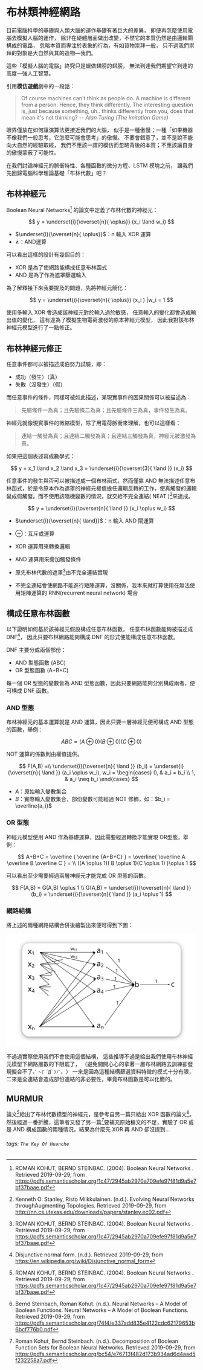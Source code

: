 # 布林類神經網路

目前電腦科學的基礎與人類大腦的運作基礎有著巨大的差異，
即便再怎麼使用電腦去模擬人腦的運作，
除非在硬體層面做出改變，不然它的本質仍然是由邏輯閘構成的電路，
忽略本質而專注於表象的行為，有如貨物崇拜一般，
只不過我們崇拜的對象是大自然與其的造物—我們。

這些「模擬人腦的電腦」終究只是蠟做翅膀的翅膀，
無法到達我們期望它到達的高度—強人工智慧。

引用**模仿遊戲**劇中的一段話：

> Of course machines can't think as people do. A machine is different from a person. Hence, they think differently. The interesting question is, just because something, uh.. thinks differently from you, does that mean it's not thinking?
> -- <cite>Alan Turing (The Imitation Game)</cite>

眼界僅放在如何讓演算法更接近我們的大腦，
似乎是一種傲慢；一種「如果機器不像我們一般思考，它怎麼可能會思考」的傲慢。
不要會錯意了，並不是說不能向大自然的經驗取經，
我們不應該一謂的模仿而忽略背後的本質；不應該讓自身的傲慢蒙蔽了可能性。

在我們討論神經元的脈衝特性、各種函數的微分方程、LSTM 模塊之前，
讓我們先回歸電腦科學理論基礎「布林代數」吧？

## 布林神經元
Boolean Neural Networks[^1] 的論文中定義了布林代數的神經元：

$$
y =   \underset{i}{\overset{n}{ \oplus}} (x_i \land w_i) 
$$

- $\underset{i}{\overset{n}{ \oplus}}$：n 輸入 XOR 運算
- $\land$：AND運算

可以看出這樣的設計有幾個目的：

- XOR 是為了使網路能構成任意布林函式
- AND 是為了作為遮罩篩選輸入

為了解釋接下來我要提及的問題，先將神經元簡化：

$$
y =   \underset{i}{\overset{n}{ \oplus}} (x_i ) |w_i = 1
$$

使用多輸入 XOR 會造成該神經元對於輸入過於敏感，
任意輸入的變化都會造成輸出值的變化，
這有違為了模擬生物電荷激發的原本神經元模型，
因此我對該布林神經元模型進行了一點修正。


## 布林神經元修正
任意事件都可以被描述成伯努力試驗，即：

- 成功（發生）（真）
- 失敗（沒發生）（假）

而任意事件的條件，同樣可被如此描述，某現實事件的因果關係可以被描述為：

> 先驗條件一為真；且先驗條二為真；且先驗條件三為真，事件發生為真。

神經元就像現實事件的微縮模型，除了用電荷脈衝來理解，也可以這樣看：

> 連結一觸發為真；且連結二觸發為真；且連結三觸發為真，神經元被激發為真。

如果把這個表述寫成數學式：

$$
y = x_1 \land x_2 \land x_3 = \underset{i}{\overset{3}{ \land }} (x_i) 
$$

任意事件的發生與否可以被描述成一個布林函式，然而僅靠 AND 無法描述任意布林函式，於是令原本作為遮罩的神經元權值擔任邏輯反轉的工作，使真觸發的邏輯變成假觸發。而不使用該隨機變數的情況，就交給不完全連結( NEAT )[^NEAT]來達成。

$$
y =   \underset{i}{\overset{n}{ \land }} (x_i \oplus w_i) 
$$

- $\underset{i}{\overset{n}{ \land}}$：n 輸入 AND 閘運算
- $\oplus$：互斥或運算

- XOR 運算用來轉換邏輯
- AND 運算用來疊加觸發條件
- 原先布林代數的遮罩[^1]由不完全連結實現
- 不完全連結會使網路不能進行矩陣運算，沒關係，我本來就打算使用在無法使用矩陣運算的 RNN(recurrent neural network) 場合

## 構成任意布林函數

以下證明如何基於該神經元假設構成任意布林函數，
任意布林函數能夠被描述成 DNF[^DNF]，
因此只要布林網路能夠構成 DNF 的形式便能構成任意布林函數。

DNF 主要分成兩個部份：

- AND 型態函數 (ABC)
- OR 型態函數 (A+B+C)

每一個 OR 型態的變數皆為 AND 型態函數，因此只要網路能夠分別構成兩者，便可構成 DNF 函數。

### AND 型態
布林神經元的基本運算就是 AND 運算，因此只要一層神經元便可構成 AND 型態的函數，舉例：

$$
ABC = (A \oplus 0)(B \oplus 0)(C \oplus 0)
$$

NOT 運算的係數則由權值提供。

$$
F(A,B) =\\
\underset{i}{\overset{n}{ \land }} (b_i) = 
\underset{i}{\overset{n}{ \land }} (a_i \oplus w_i),
w_i =
    \begin{cases}
      0, &  a_i = b_i \\
      1, &  a_i \neq  b_i
    \end{cases}
$$

- $A$：原始輸入變數集合
- $B$：實際輸入變數集合，部份變數可能經過 NOT 修飾，如：$b_i = \overline{a_i}$


### OR 型態
神經元模型使用 AND 作為基礎運算，因此需要經過轉換才能實現 OR型態，舉例：

$$
A+B+C = \overline { \overline {A+B+C} } =
\overline{ \overline A \overline B \overline C } = \\
((A \oplus 1)( B \oplus 1)(C \oplus 1)  )\oplus 1
$$

可以看出至少需要經過兩層神經元才能完成 OR 型態的函數。

$$
F(A,B) = G(A,B) \oplus 1 \\
G(A,B) = 
\underset{i}{\overset{n}{ \land }} (b_i) = 
\underset{i}{\overset{n}{ \land }} (a_i \oplus 1)
$$

### 網路結構
將上述的兩種網路結構合併後繪製出來便可得到下圖：

![](./img/boolean_neural_network_01.svg)

不過過實際使用我們不會使用這個結構，
這些推導不過是給出我們使用布林神經元模型下網路層數的下限罷了，
（避免開開心心的拿著一層布林網路去訓練卻發現擬合不了```｡ﾟヽ(ﾟ´Д`)ﾉﾟ｡ ```）
一來是因為這種結構篩選資料特徵的模式十分有限，
二來是全連結會造成部份連結的非必要性，畢竟布林函數是可以化簡的。

## MURMUR

論文[^1]給出了布林代數模型的神經元，是參考自另一篇只給出 XOR 函數的論文[^second]。然後經過一番折騰，這筆者又發了另一篇[^third]要補充原始稐文的不足，實驗了 OR 或是 AND 構成函數的兩種情況，結果為什麼先 XOR 再 AND 卻沒提到...

[^1]:  ROMAN KOHUT, BERND STEINBAC. (2004). Boolean Neural Networks . Retrieved 2019-09-29, from https://pdfs.semanticscholar.org/1c47/2945ab2970a709efe97f81d9a5e7bf37baae.pdf

[^second]: Bernd Steinbach, Roman Kohut. (n.d.). Neural Networks – A Model of Boolean Functions. Neural Networks – A Model of Boolean Functions. Retrieved 2019-09-29, from https://pdfs.semanticscholar.org/74f4/e337add835e4122cdc62179653b6bcf776b0.pdf

[^third]: Roman Kohut, Bernd Steinbach. (n.d.). Decomposition of Boolean Function Sets for Boolean Neural Networks. Retrieved 2019-09-29, from https://pdfs.semanticscholar.org/bc54/e76713f482d173b934ad6d4aad5f232258a7.pdf

[^NEAT]: Kenneth O. Stanley, Risto Miikkulainen. (n.d.). Evolving Neural Networks throughAugmenting Topologies. Retrieved 2019-09-29, from http://nn.cs.utexas.edu/downloads/papers/stanley.ec02.pdf

[^DNF]: Disjunctive normal form. (n.d.). Retrieved 2019-09-29, from https://en.wikipedia.org/wiki/Disjunctive_normal_form

###### tags: `The Key Of Huanche`